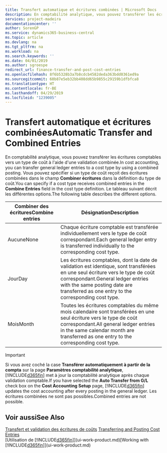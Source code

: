 ```yaml
---
title: Transfert automatique et écritures combinées | Microsoft Docs
description: En comptabilité analytique, vous pouvez transférer les écritures comptables vers un type de coût à l'aide d'une validation combinée. Vous pouvez spécifier si un type de coût reçoit des écritures combinées dans le champ **Combiner écritures** dans la définition du type de coût. Le tableau suivant décrit les différentes options.
services: project-madeira
documentationcenter: ''
author: SorenGP
ms.service: dynamics365-business-central
ms.topic: article
ms.devlang: na
ms.tgt_pltfrm: na
ms.workload: na
ms.search.keywords: ''
ms.date: 04/01/2019
ms.author: sgroespe
redirect_url: finance-transfer-and-post-cost-entries
ms.openlocfilehash: 8f6b5328b3a7b8cdcb4582deda363bdd0361ed9a
ms.sourcegitcommit: 60b87e5eb32bb408dd65b9855c29159b1dfbfca8
ms.translationtype: HT
ms.contentlocale: fr-BE
ms.lasthandoff: 04/29/2019
ms.locfileid: "1239005"
---
```

# <a name="automatic-transfer-and-combined-entries"></a><span data-ttu-id="48991-105">Transfert automatique et écritures combinées</span><span class="sxs-lookup"><span data-stu-id="48991-105">Automatic Transfer and Combined Entries</span></span>
<span data-ttu-id="48991-106">En comptabilité analytique, vous pouvez transférer les écritures comptables vers un type de coût à l'aide d'une validation combinée.</span><span class="sxs-lookup"><span data-stu-id="48991-106">In cost accounting, you can transfer general ledger entries to a cost type by using a combined posting.</span></span> <span data-ttu-id="48991-107">Vous pouvez spécifier si un type de coût reçoit des écritures combinées dans le champ **Combiner écritures** dans la définition du type de coût.</span><span class="sxs-lookup"><span data-stu-id="48991-107">You can specify if a cost type receives combined entries in the **Combine Entries** field in the cost type definition.</span></span> <span data-ttu-id="48991-108">Le tableau suivant décrit les différentes options.</span><span class="sxs-lookup"><span data-stu-id="48991-108">The following table describes the different options.</span></span>  

|<span data-ttu-id="48991-109">Combiner des écritures</span><span class="sxs-lookup"><span data-stu-id="48991-109">Combine entries</span></span>|<span data-ttu-id="48991-110">Désignation</span><span class="sxs-lookup"><span data-stu-id="48991-110">Description</span></span>|  
|---------------------|-----------------|  
|<span data-ttu-id="48991-111">Aucune</span><span class="sxs-lookup"><span data-stu-id="48991-111">None</span></span>|<span data-ttu-id="48991-112">Chaque écriture comptable est transférée individuellement vers le type de coût correspondant.</span><span class="sxs-lookup"><span data-stu-id="48991-112">Each general ledger entry is transferred individually to the corresponding cost type.</span></span>|  
|<span data-ttu-id="48991-113">Jour</span><span class="sxs-lookup"><span data-stu-id="48991-113">Day</span></span>|<span data-ttu-id="48991-114">Les écritures comptables, dont la date de validation est identique, sont transférées en une seul écriture vers le type de coût correspondant.</span><span class="sxs-lookup"><span data-stu-id="48991-114">General ledger entries with the same posting date are transferred as one entry to the corresponding cost type.</span></span>|  
|<span data-ttu-id="48991-115">Mois</span><span class="sxs-lookup"><span data-stu-id="48991-115">Month</span></span>|<span data-ttu-id="48991-116">Toutes les écritures comptables du même mois calendaire sont transférées en une seul écriture vers le type de coût correspondant.</span><span class="sxs-lookup"><span data-stu-id="48991-116">All general ledger entries in the same calendar month are transferred as one entry to the corresponding cost type.</span></span>|  

> [!IMPORTANT]  
>  <span data-ttu-id="48991-117">Si vous avez coché la case **Transférer automatiquement à partir de la compta** sur la page **Paramètres comptabilité analytique**, [!INCLUDE[d365fin](includes/d365fin_md.md)] met à jour la comptabilité analytique après chaque validation comptable.</span><span class="sxs-lookup"><span data-stu-id="48991-117">If you have selected the **Auto Transfer from G/L** check box on the **Cost Accounting Setup** page, [!INCLUDE[d365fin](includes/d365fin_md.md)] updates the cost accounting after every posting in the general ledger.</span></span> <span data-ttu-id="48991-118">Les écritures combinées ne sont pas possibles.</span><span class="sxs-lookup"><span data-stu-id="48991-118">Combined entries are not possible.</span></span>  

## <a name="see-also"></a><span data-ttu-id="48991-119">Voir aussi</span><span class="sxs-lookup"><span data-stu-id="48991-119">See Also</span></span>  
 <span data-ttu-id="48991-120">[Transfert et validation des écritures de coûts](finance-transfer-and-post-cost-entries.md) </span><span class="sxs-lookup"><span data-stu-id="48991-120">[Transferring and Posting Cost Entries](finance-transfer-and-post-cost-entries.md) </span></span>  
 <span data-ttu-id="48991-121">[Utilisation de [!INCLUDE[d365fin](includes/d365fin_md.md)]](ui-work-product.md)</span><span class="sxs-lookup"><span data-stu-id="48991-121">[Working with [!INCLUDE[d365fin](includes/d365fin_md.md)]](ui-work-product.md)</span></span>
